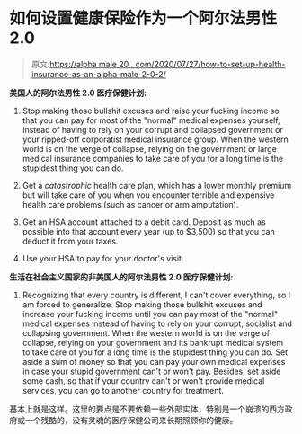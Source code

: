 # 如何设置健康保险作为一个阿尔法男性 2.0

> 原文:[https://alpha male 20 . com/2020/07/27/how-to-set-up-health-insurance-as-an-alpha-male-2-0-2/](https://alphamale20.com/2020/07/27/how-to-set-up-health-insurance-as-an-alpha-male-2-0-2/)

**美国人的阿尔法男性 2.0 医疗保健计划:**

1.  Stop making those bullshit excuses and raise your fucking income so that you can pay for most of the "normal" medical expenses yourself, instead of having to rely on your corrupt and collapsed government or your ripped-off corporatist medical insurance group. When the western world is on the verge of collapse, relying on the government or large medical insurance companies to take care of you for a long time is the stupidest thing you can do.

2.  Get a *catastrophic* health care plan, which has a lower monthly premium but will take care of you when you encounter terrible and expensive health care problems (such as cancer or arm amputation).

3.  Get an HSA account attached to a debit card. Deposit as much as possible into that account every year (up to $3,500) so that you can deduct it from your taxes.

5.  Use your HSA to pay for your doctor's visit.

**生活在社会主义国家的非美国人的阿尔法男性 2.0 医疗保健计划:**

1.  Recognizing that every country is different, I can't cover everything, so I am forced to generalize. Stop making those bullshit excuses and increase your fucking income until you can pay most of the "normal" medical expenses instead of having to rely on your corrupt, socialist and collapsing government. When the western world is on the verge of collapse, relying on your government and its bankrupt medical system to take care of you for a long time is the stupidest thing you can do. Set aside a sum of money so that you can pay your own medical expenses in case your stupid government can't or won't pay. Besides, set aside some cash, so that if your country can't or won't provide medical services, you can go to another country for treatment.

基本上就是这样。这里的要点是不要依赖一些外部实体，特别是一个崩溃的西方政府或一个残酷的，没有灵魂的医疗保健公司来长期照顾你的健康。